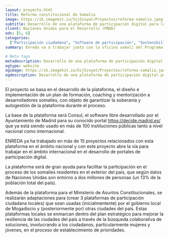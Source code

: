 ```yaml
---
layout: proyecto.html
title: Reforma constitucional de Somalia
image: https://ik.imagekit.io/5sj5zvywt/Proyectos/reforma-somalia.jpeg?updatedAt=1699551928974
subtitle: Desarrollo de una plataforma de participación digital para la reforma constitucional.
client: Naciones Unidas para el Desarrollo (PNUD)
ods: [5, 6]
categories:
  ["Participación ciudadana", "Software de participación", "Sostenibilidad"]
summary: Enreda va a trabajar junto con la oficina somalí del Programa de las Naciones Unidas para el Desarrollo (PNUD -UNDP) para desarrollar una plataforma de participación digital, que será usada por Ministerio de Asuntos Constitucionales del Gobierno de Somalia para recibir propuestas ciudadanas en el proceso de reforma constitucional.

# Meta tags
metadescription: Desarrollo de una plataforma de participación digital para la reforma constitucional.
ogtype: website
ogimage: https://ik.imagekit.io/5sj5zvywt/Proyectos/reforma-somalia.jpeg?updatedAt=1699551928974
ogdescription: Desarrollo de una plataforma de participación digital para la reforma constitucional.
---
```


El proyecto se basa en el desarrollo de la plataforma, el diseño e implementación de un plan de formación, coaching y mentorización a desarrolladores somalíes, con objeto de garantizar la soberanía y autogestión de la plataforma durante el proceso.

La base de la plataforma será Consul, el software libre desarrollado por el Ayuntamiento de Madrid para su conocido portal https://decide.madrid.es/ que ya está siendo usado en más de 100 instituciones públicas tanto a nivel nacional como internacional.

ENREDA ya ha trabajado en más de 15 proyectos relacionados con esta plataforma en el ámbito nacional y con este proyecto abre la vía para trabajar en el ámbito internacional en el desarrollo de portales de participación digital.

La plataforma será de gran ayuda para facilitar la participación en el proceso de los somalíes residentes en el exterior del país, que según datos de Naciones Unidas son entorno a dos millones de personas (un 13% de la población total del país).

Además de la plataforma para el Ministerio de Asuntos Constitucionales, se realizarán adaptaciones para (crear 3 plataformas de participación ciudadana locales) que sean usadas (inicialmentente) por el gobierno local de Mogadiscio y (posteriormente por) otras ciudades del país. Estas plataformas locales se enmarcan dentro del plan estratégico para mejorar la resiliencia de las ciudades del país a través de la búsqueda colaborativa de soluciones, involucrando a los ciudadanos, particularmente mujeres y jóvenes, en el proceso de establecimiento de prioridades.
